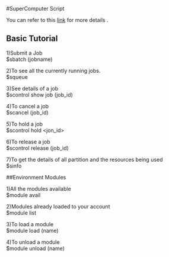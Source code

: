 #SuperComputer Script

You can refer to this [link](https://rohanrajblogs.blogspot.in/2017/01/supercomputer-param-ishan.html) for more details .

## Basic Tutorial

1)Submit a Job <br />
$sbatch (jobname)

2)To see all the currently running jobs.<br />
$squeue

3)See details of a job<br />
$scontrol show job (job_id)

4)To cancel a job<br />
$scancel (job_id)

5)To hold a job<br />
$scontrol hold <jon_id>

6)To release a job<br />
$scontrol release (job_id)

7)To get the details of all partition and the resources being used <br />
$sinfo

##Environment Modules

1)All the modules available<br /> 
$module avail

2)Modules already loaded to your account<br />
$module list

3)To load a module <br />
$module load (name)

4)To unload a module <br />
$module unload (name)
 
